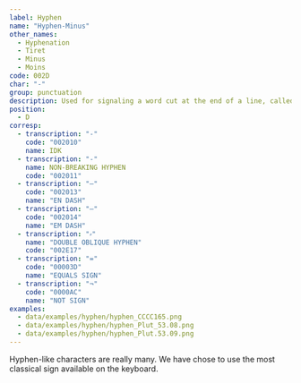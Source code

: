 ```yaml
---
label: Hyphen
name: "Hyphen-Minus"
other_names:
  - Hyphenation
  - Tiret
  - Minus
  - Moins
code: 002D
char: "-"
group: punctuation
description: Used for signaling a word cut at the end of a line, called an hyphenation
position:
  - D
corresp:
  - transcription: "‐"
    code: "002010"
    name: IDK
  - transcription: "‑"
    name: NON-BREAKING HYPHEN
    code: "002011"
  - transcription: "–"
    code: "002013"
    name: "EN DASH"
  - transcription: "–"
    code: "002014"
    name: "EM DASH"
  - transcription: "⸗"
    name: "DOUBLE OBLIQUE HYPHEN"
    code: "002E17"
  - transcription: "="
    code: "00003D"
    name: "EQUALS SIGN"
  - transcription: "¬"
    code: "0000AC"
    name: "NOT SIGN"
examples:
  - data/examples/hyphen/hyphen_CCCC165.png
  - data/examples/hyphen/hyphen_Plut_53.08.png
  - data/examples/hyphen/hyphen_Plut.53.09.png
---
```


Hyphen-like characters are really many. We have chose to use the most classical sign available on the keyboard.